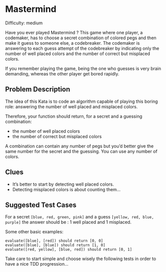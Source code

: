 # Mastermind

Difficulty: medium

Have you ever played Mastermind ? This game where one player, a codemaker, has to choose a secret combination of colored pegs and then make it guess to someone else, a codebreaker. The codemaker is answering to each guess attempt of the codebreaker by indicating only the number of well placed colors and the number of correct but misplaced colors.

If you remember playing the game, being the one who guesses is very brain demanding, whereas the other player get bored rapidly.

## Problem Description

The idea of this Kata is to code an algorithm capable of playing this boring role: answering the number of well placed and misplaced colors.

Therefore, your function should return, for a secret and a guessing combination:

* the number of well placed colors
* the number of correct but misplaced colors

A combination can contain any number of pegs but you’d better give the same number for the secret and the guessing. You can use any number of colors.

## Clues

* It’s better to start by detecting well placed colors.
* Detecting misplaced colors is about counting them…

## Suggested Test Cases

For a secret `[blue, red, green, pink]` and a guess `[yellow, red, blue, purple]` the answer should be : 1 well placed and 1 misplaced.

Some other basic examples:

```
evaluate([blue], [red]) should return [0, 0]  
evaluate([blue], [blue]) should return [1, 0]  
evaluate([red, yellow], [blue, red]) should return [0, 1]  
```

Take care to start simple and choose wisely the following tests in order to have a nice TDD progression…

